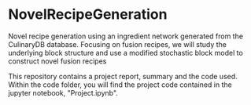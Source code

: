 # NovelRecipeGeneration
Novel recipe generation using an ingredient network generated from the CulinaryDB database. Focusing on fusion recipes, we will study the underlying block structure and use a modified stochastic block model to construct novel fusion recipes

This repository contains a project report, summary and the code used. Within the code folder, you will find the project code contained in the jupyter notebook, "Project.ipynb".
